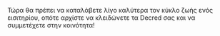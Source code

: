 Τώρα θα πρέπει να καταλάβετε λίγο καλύτερα τον κύκλο ζωής ενός εισιτηρίου, οπότε αρχίστε να κλειδώνετε τα Decred σας και να συμμετέχετε στην κοινότητα!